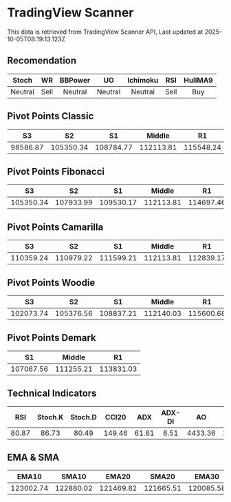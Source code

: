 # TradingView Scanner
This data is retrieved from TradingView Scanner API, Last updated at 2025-10-05T08:19:13.123Z

## Recomendation
| Stoch | WR | BBPower | UO | Ichimoku | RSI | HullMA9 |
| :---: | :---: | :---: | :---: | :---: | :---: | :---: |
| Neutral | Sell | Neutral | Neutral | Neutral | Sell | Buy |

## Pivot Points Classic
| S3 | S2 | S1 | Middle | R1 | R2 | R3 |
| :---: | :---: | :---: | :---: | :---: | :---: | :---: |
| 98586.87 | 105350.34 | 108784.77 | 112113.81 | 115548.24 | 118877.28 | 125640.75 |

## Pivot Points Fibonacci
| S3 | S2 | S1 | Middle | R1 | R2 | R3 |
| :---: | :---: | :---: | :---: | :---: | :---: | :---: |
| 105350.34 | 107933.99 | 109530.17 | 112113.81 | 114697.46 | 116293.64 | 118877.28 |

## Pivot Points Camarilla
| S3 | S2 | S1 | Middle | R1 | R2 | R3 |
| :---: | :---: | :---: | :---: | :---: | :---: | :---: |
| 110359.24 | 110979.22 | 111599.21 | 112113.81 | 112839.17 | 113459.16 | 114079.14 |

## Pivot Points Woodie
| S3 | S2 | S1 | Middle | R1 | R2 | R3 |
| :---: | :---: | :---: | :---: | :---: | :---: | :---: |
| 102073.74 | 105376.56 | 108837.21 | 112140.03 | 115600.68 | 118903.50 | 122364.15 |

## Pivot Points Demark
| S1 | Middle | R1 |
| :---: | :---: | :---: |
| 107067.56 | 111255.21 | 113831.03 |

## Technical Indicators
| RSI | Stoch.K | Stoch.D | CCI20 | ADX | ADX-DI | AO | Mom | MACD | MACD | W.R | HullMA9 |
| :---: | :---: | :---: | :---: | :---: | :---: | :---: | :---: | :---: | :---: | :---: | :---: |
| 80.87 | 86.73 | 80.49 | 149.46 | 61.61 | 8.51 | 4433.36 | 1979.41 | 2089.08 | 2058.67 | -15.13 | 124669.54 |

## EMA & SMA
| EMA10 | SMA10 | EMA20 | SMA20 | EMA30 | SMA30 | EMA50 | SMA50 | EMA100 | SMA100 | EMA200 | SMA200 |
| :---: | :---: | :---: | :---: | :---: | :---: | :---: | :---: | :---: | :---: | :---: | :---: |
| 123002.74 | 122880.02 | 121469.82 | 121665.51 | 120085.58 | 119762.37 | 118174.51 | 116430.25 | 116142.03 | 114874.05 | 114945.52 | 114174.64 |